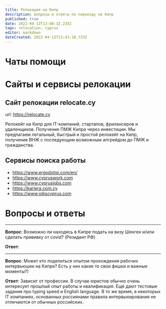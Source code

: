 ```yaml
---
title: Релокация на Кипр
description: вопросы и ответы по переезду на Кипр
published: true
date: 2022-04-13T13:48:32.235Z
tags: relocation, cyprus
editor: markdown
dateCreated: 2022-04-13T13:43:18.723Z
---
```


# Чаты помощи

# Сайты и сервисы релокации

## Сайт релокации relocate.cy
url: https://relocate.cy

Релокейт на Кипр для IT-компаний, стартапов, фрилансеров и удаленщиков. Получение ПМЖ Кипра через инвестиции. Мы предлагаем легальный, быстрый и простой релокейт на Кипр, получение ВНЖ с последующим возможным апгрейдом до ПМЖ и гражданства.

## Сервисы поиска работы
- https://www.ergodotisi.com/en/
- https://www.cypruswork.com
- https://www.cyprusjobs.com
- https://kariera.com.cy
- https://www.jobscyprus.com

# Вопросы и ответы

--- 
**Вопрос**: Возможно ли находясь в Кипре подать на визу Шенген и/или сделать прививку от covid? (Резидент РФ)

**Ответ**: 

--- 

**Вопрос**: Может кто поделиться опытом прохождения рабочих интервьюшек на Кипре? Есть у них какие то свои фишки и важные моменты?)

**Ответ**: Зависит от профессии. В случае юристов обычно очень интересует прошлый опыт работы и квалификация. Ещё дают тестовые задания про typing speed и English language. В то же время, в некоторых IT компаниях, основанных россиянами правила интервьюирования не отличаются от обычных российских.